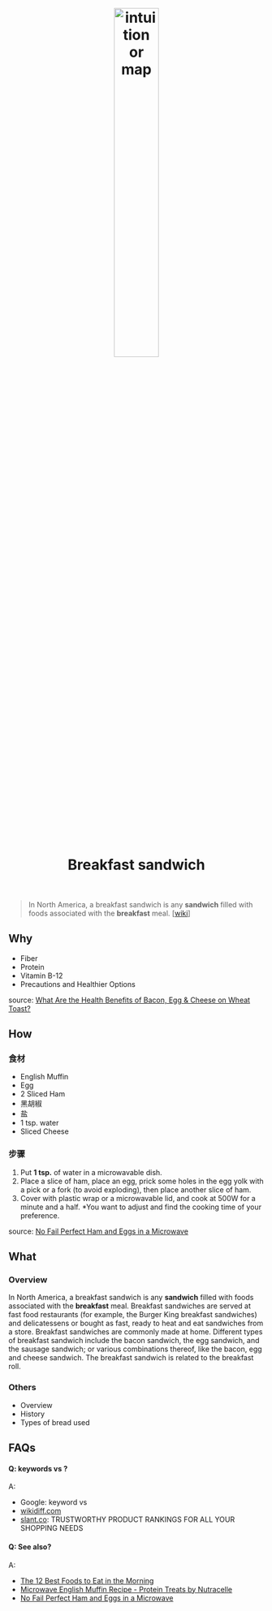 <h1 align="center">
<br>
	<a href="https://www.wikiwand.com/en/Breakfast_sandwich">
  <img src="https://i.imgur.com/1qYC7Fh.jpg" alt="intuition or map" width=42%">
  </a>
  <br><br>
Breakfast sandwich 
  <br><br>
</h1>

> In North America, a breakfast sandwich is any **sandwich** filled with foods associated with the **breakfast** meal. [[wiki](https://www.wikiwand.com/en/Breakfast_sandwich)]

## Why 

* Fiber
* Protein
* Vitamin B-12
* Precautions and Healthier Options

source: [What Are the Health Benefits of Bacon, Egg & Cheese on Wheat Toast?](https://healthyeating.sfgate.com/nutrition-80yearold-2997.html)

## How

### 食材

* English Muffin
* Egg
* 2 Sliced Ham 
* 黑胡椒
* 盐
* 1 tsp. water
* Sliced Cheese

### 步骤

1. Put **1 tsp.** of water in a microwavable dish.
2. Place a slice of ham, place an egg, prick some holes in the egg yolk with a pick or a fork (to avoid exploding), then place another slice of ham.
3. Cover with plastic wrap or a microwavable lid, and cook at 500W for a minute and a half. *You want to adjust and find the cooking time of your preference.

source: [No Fail Perfect Ham and Eggs in a Microwave](https://www.youtube.com/watch?v=8yNC9o5_z_8)

## What 

### Overview

In North America, a breakfast sandwich is any **sandwich** filled with foods associated with the **breakfast** meal. Breakfast sandwiches are served at fast food restaurants (for example, the Burger King breakfast sandwiches) and delicatessens or bought as fast, ready to heat and eat sandwiches from a store. Breakfast sandwiches are commonly made at home. Different types of breakfast sandwich include the bacon sandwich, the egg sandwich, and the sausage sandwich; or various combinations thereof, like the bacon, egg and cheese sandwich. The breakfast sandwich is related to the breakfast roll.


### Others

* Overview
* History
* Types of bread used

## FAQs

#### Q: keywords vs ?

A: 

* Google: keyword vs 
* [wikidiff.com](https://wikidiff.com/)
* [slant.co](https://www.slant.co/): TRUSTWORTHY PRODUCT RANKINGS FOR ALL YOUR SHOPPING NEEDS


#### Q: See also?

A:

* [The 12 Best Foods to Eat in the Morning](https://www.healthline.com/nutrition/12-best-foods-to-eat-in-morning#TOC_TITLE_HDR_1)
* [Microwave English Muffin Recipe - Protein Treats by Nutracelle](https://www.youtube.com/watch?v=Luk8c5sw7as)
* [No Fail Perfect Ham and Eggs in a Microwave](https://www.youtube.com/watch?v=8yNC9o5_z_8)